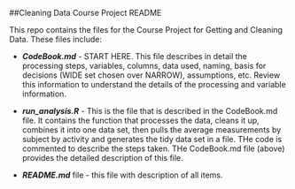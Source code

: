##Cleaning Data Course Project README 

This repo contains the files for the Course Project for Getting and Cleaning Data. These files include:

- ***CodeBook.md*** - START HERE. This file describes in detail the processing steps, variables, columns, data used, naming, basis for decisions (WIDE set chosen over NARROW), assumptions, etc.  Review this information to understand the details of the processing and variable information.

- ***run_analysis.R*** - This is the file that is described in the CodeBook.md file.  It contains the function that processes the data, cleans it up, combines it into one data set, then pulls the average measurements by subject by activity and generates the tidy data set in a file. THe code is commented to describe the steps taken. THe CodeBook.md file (above) provides the detailed description of this file.

- ***README.md*** file - this file with description of all items.


